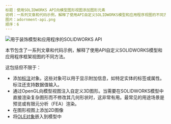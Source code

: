 ```yaml
---
标题：使用SOLIDWORKS API向模型图形视图添加图形元素
说明：一系列文章和代码示例，解释了使用API自定义SOLIDWORKS模型和应用程序视图的不同方法（标注、OpenGL图形等）
图片：adornment-api.png
顺序：6
---
```

![用于装饰模型和应用程序的SOLIDWORKS API](adornment-api.png)

本节包含了一系列文章和代码示例，解释了使用API自定义SOLIDWORKS模型和应用程序框架视图的不同方法。

这包括但不限于：

* 添加[标注](/solidworks-api/adornment/callouts/)对象。这些对象可以用于显示附加信息，如特定实体的标签或属性。标注还支持数据值输入。
* 通过OpenGL向模型视图注入自定义3D图形。当需要在SOLIDWORKS模型中直接渲染复杂图形而不修改其几何形状时，这非常有用。最常见的用途场景是预览或有限元分析（FEA）渲染。
* 在图形视图上添加2D图像
* 将[OLE对象](solidworks-api/adornment/ole-objects/)嵌入到模型中
